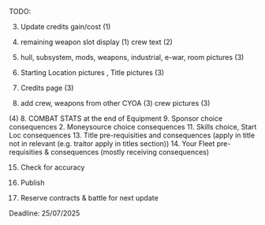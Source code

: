 TODO:

3. Update credits gain/cost (1)
4. remaining weapon slot display (1)
   crew text (2)

5. hull, subsystem, mods, weapons, industrial, e-war, room pictures (3)
6. Starting Location pictures , Title pictures (3)
7. Credits page (3)
8. add crew, weapons from other CYOA (3)
   crew pictures (3)

(4) 8. COMBAT STATS at the end of Equipment 9. Sponsor choice consequences 2. Moneysource choice consequences 11. Skills choice, Start Loc consequences 13. Title pre-requisities and consequences (apply in title not in relevant (e.g. traitor apply in titles section)) 14. Your Fleet pre-requisities & consequences (mostly receiving consequences)

15. Check for accuracy

16. Publish

17. Reserve contracts & battle for next update

Deadline: 25/07/2025
